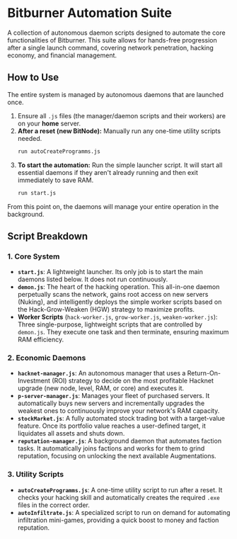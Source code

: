 # Bitburner Automation Suite

A collection of autonomous daemon scripts designed to automate the core functionalities of Bitburner. This suite allows for hands-free progression after a single launch command, covering network penetration, hacking economy, and financial management.

## How to Use

The entire system is managed by autonomous daemons that are launched once.

1.  Ensure all `.js` files (the manager/daemon scripts and their workers) are on your **home** server.
2.  **After a reset (new BitNode):** Manually run any one-time utility scripts needed.
    ```sh
    run autoCreateProgramms.js
    ```
3.  **To start the automation:** Run the simple launcher script. It will start all essential daemons if they aren't already running and then exit immediately to save RAM.
    ```sh
    run start.js
    ```

From this point on, the daemons will manage your entire operation in the background.

## Script Breakdown

### 1. Core System
- **`start.js`**: A lightweight launcher. Its only job is to start the main daemons listed below. It does not run continuously.
- **`demon.js`**: The heart of the hacking operation. This all-in-one daemon perpetually scans the network, gains root access on new servers (Nuking), and intelligently deploys the simple worker scripts based on the Hack-Grow-Weaken (HGW) strategy to maximize profits.
- **Worker Scripts** (`hack-worker.js`, `grow-worker.js`, `weaken-worker.js`): Three single-purpose, lightweight scripts that are controlled by `demon.js`. They execute one task and then terminate, ensuring maximum RAM efficiency.

### 2. Economic Daemons
- **`hacknet-manager.js`**: An autonomous manager that uses a Return-On-Investment (ROI) strategy to decide on the most profitable Hacknet upgrade (new node, level, RAM, or core) and executes it.
- **`p-server-manager.js`**: Manages your fleet of purchased servers. It automatically buys new servers and incrementally upgrades the weakest ones to continuously improve your network's RAM capacity.
- **`stockMarket.js`**: A fully automated stock trading bot with a target-value feature. Once its portfolio value reaches a user-defined target, it liquidates all assets and shuts down.
- **`reputation-manager.js`**: A background daemon that automates faction tasks. It automatically joins factions and works for them to grind reputation, focusing on unlocking the next available Augmentations.

### 3. Utility Scripts
- **`autoCreateProgramms.js`**: A one-time utility script to run after a reset. It checks your hacking skill and automatically creates the required `.exe` files in the correct order.
- **`autoInfiltrate.js`**: A specialized script to run on demand for automating infiltration mini-games, providing a quick boost to money and faction reputation.